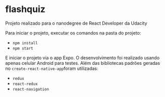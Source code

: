 # flashquiz

Projeto realizado para o nanodegree de React Developer da Udacity


Para iniciar o projeto, executar os comandos na pasta do projeto:
  - `npm install`
  - `npm start`
  
E iniciar o projeto via o app Expo. O desenvolvimento foi realizado usando apenas celular Android para testes.
Além das bibliotecas padrões geradas no `create-react-native-app`foram utilizadas:
  - `redux`
  - `react-redux`
  - `react-navigation`
